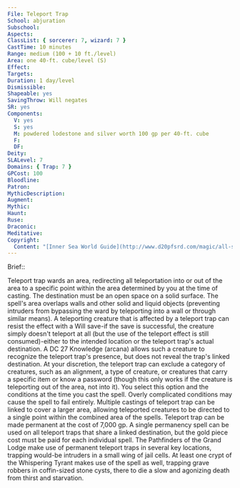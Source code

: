 ```yaml
---
File: Teleport Trap
School: abjuration
Subschool: 
Aspects: 
ClassList: { sorcerer: 7, wizard: 7 }
CastTime: 10 minutes
Range: medium (100 + 10 ft./level)
Area: one 40-ft. cube/level (S)
Effect: 
Targets: 
Duration: 1 day/level
Dismissible: 
Shapeable: yes
SavingThrow: Will negates
SR: yes
Components:
  V: yes
  S: yes
  M: powdered lodestone and silver worth 100 gp per 40-ft. cube
  F: 
  DF: 
Deity: 
SLALevel: 7
Domains: { Trap: 7 }
GPCost: 100
Bloodline: 
Patron: 
MythicDescription: 
Augment: 
Mythic: 
Haunt: 
Ruse: 
Draconic: 
Meditative: 
Copyright:
  Content: "[Inner Sea World Guide](http://www.d20pfsrd.com/magic/all-spells/t/teleport-trap)"
---
```

Brief:: 

Teleport trap wards an area, redirecting all teleportation into or out of the area to a specific point within the area determined by you at the time of casting. The destination must be an open space on a solid surface. The spell's area overlaps walls and other solid and liquid objects (preventing intruders from bypassing the ward by teleporting into a wall or through similar means). A teleporting creature that is affected by a teleport trap can resist the effect with a Will save-if the save is successful, the creature simply doesn't teleport at all (but the use of the teleport effect is still consumed)-either to the intended location or the teleport trap's actual destination. A DC 27 Knowledge (arcana) allows such a creature to recognize the teleport trap's presence, but does not reveal the trap's linked destination.  At your discretion, the teleport trap can exclude a category of creatures, such as an alignment, a type of creature, or creatures that carry a specific item or know a password (though this only works if the creature is teleporting out of the area, not into it). You select this option and the conditions at the time you cast the spell. Overly complicated conditions may cause the spell to fail entirely. Multiple castings of teleport trap can be linked to cover a larger area, allowing teleported creatures to be directed to a single point within the combined area of the spells.  Teleport trap can be made permanent at the cost of 7,000 gp. A single permanency spell can be used on all teleport traps that share a linked destination, but the gold piece cost must be paid for each individual spell.  The Pathfinders of the Grand Lodge make use of permanent teleport traps in several key locations, trapping would-be intruders in a small wing of jail cells. At least one crypt of the Whispering Tyrant makes use of the spell as well, trapping grave robbers in coffin-sized stone cysts, there to die a slow and agonizing death from thirst and starvation.

